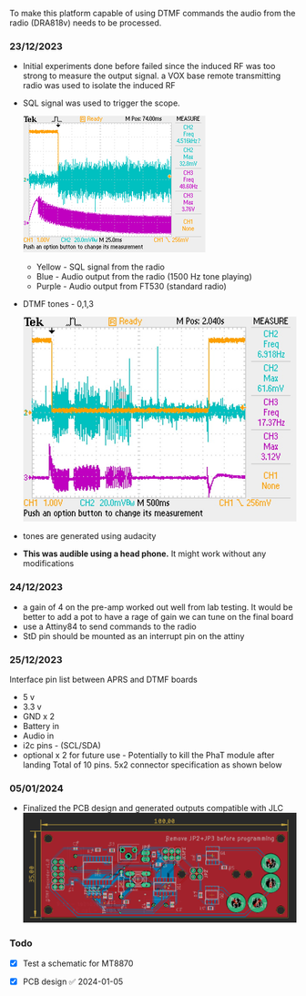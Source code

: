 To make this platform capable of using DTMF commands the audio from the radio (DRA818v) needs to be processed. 

### 23/12/2023

- Initial experiments done before failed since the induced RF was too strong to measure the output signal. a VOX base remote transmitting radio was used to isolate the induced RF
- SQL signal was used to trigger the scope.
	
	![F0004TEK](ALL0004/F0004TEK.BMP)
	- Yellow -  SQL signal from the radio
	- Blue - Audio output from the radio (1500 Hz tone playing) 
	- Purple - Audio output from FT530 (standard radio)
- DTMF tones - 0,1,3 
	
	![F0007TEK| 320](ALL0007/F0007TEK.JPG)
- tones are generated using audacity
- **This was audible using a head phone.** It might work without any modifications

### 24/12/2023

- a gain of 4 on the pre-amp worked out well from lab testing. It would be better to add a pot to have a rage of gain we can tune on the final board 
- use a Attiny84 to send commands to the radio 
- StD pin should be mounted as an interrupt pin on the attiny  

### 25/12/2023

Interface pin list between APRS and DTMF boards
 - 5 v
 - 3.3 v
 - GND x 2
 - Battery in
 - Audio  in 
 - i2c pins - (SCL/SDA)
 - optional x 2 for future use - Potentially to kill the PhaT module after landing
	Total of 10 pins. 5x2 connector specification as shown below
	
	
### 05/01/2024

- Finalized the PCB design and generated outputs compatible with JLC
![](../res/Pasted%20image%2020240105212120.png)

### Todo

- [x] Test a schematic for MT8870
- [x] PCB design ✅ 2024-01-05

